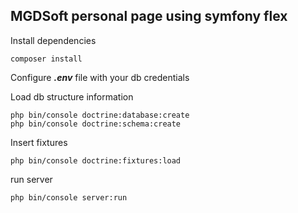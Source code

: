 MGDSoft personal page using symfony flex
---------------------------------------

Install dependencies

```
composer install
```

Configure ***.env*** file with your db credentials

Load db structure information

```
php bin/console doctrine:database:create
php bin/console doctrine:schema:create
```

Insert fixtures

```
php bin/console doctrine:fixtures:load
```

run server

```
php bin/console server:run
```
